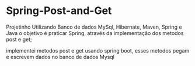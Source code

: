 # Spring-Post-and-Get
Projetinho Utilizando Banco de dados MySql, Hibernate, Maven, Spring e Java
o objetivo é praticar Spring, através da implementação dos metodos post e get;

implementei metodos post e get usando spring boot,
esses metodos pegam e escrevem dados no banco de dados Mysql

